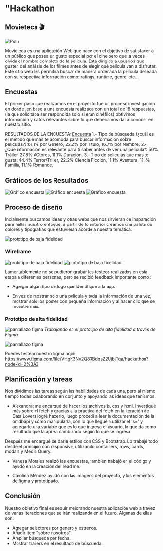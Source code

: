 # "Hackathon

 ## Movieteca 🎬

 ![Pelis](Movieteca.png "Página Pelis") 

Movieteca es una aplicación Web que nace con el objetivo de satisfacer a un público que posea un gusto especial por el cine pero que ,a veces, olvida el nombre completo de la película. Está  dirigido a usuarios que gusten del análisis de los filmes antes de elegir qué película van a disfrutar. Este sitio web les permitirá buscar de manera ordenada la película deseada con su respectiva información como: ratings, runtime, genre, etc...

 ## Encuestas

El primer paso que realizamos en el proyecto fue un proceso investigación en donde ,en base a una encuesta realizada con un total de 18 respuestas, (la que solicitaba ser respondida solo si eran cinéfilos) obtivimos información y datos relevantes sobre lo que deberíamos dar a conocer en nuestro sitio.

RESULTADOS DE LA ENCUESTA: [Encuesta](https://docs.google.com/forms/d/1O9Dz2TDckx_AJ71ZEVi1gz1XbMrgenVntsPM_q2BcVk/edit)
1.- Tipo de búsqueda (¿cuál es el método que más te acomoda para buscar información sobre películas?):61.1% por Género, 22.2% por Título, 16.7% por Nombre.
2.- ¿Que información es relevante para ti saber antes de ver una película?: 50% Tráiler, 27.8% ACtores, 11.1% Duración.
3.- Tipo de películas que mas te gusta: 44.4% Terror/Triller, 22.2% Ciencia Ficción, 11.1% Aventura, 11.1% Familia, 11.1% Romance.


 ## Gráficos de los Resultados

 ![Gráfico encuesta](encuesta1.png "Grafico encuesta")
 ![Gráfico encuesta](encuesta2.png "Grafico encuesta")
 ![Gráfico encuesta](encuesta3.png "Grafico encuesta")

## Proceso de diseño

Incialmente buscamos ideas y otras webs que nos sirvieran de insparación para hallar nuestro enfoque, a partir de lo anterior creamos una paleta de colores y tipografías que estuvieran acorde a nuestra temática.

![prototipo de baja fidelidad](paleta.jpg)

### Wireframe

![prototipo de baja fidelidad](wireframe1.jpg)
![prototipo de baja fidelidad](wireframe2.jpg)
 
Lamentablemente no se pudieron grabar los testeos realizados en esta etapa a diferentes personas, pero se recibió feedback importante como : 
 
 * Agregar algún tipo de logo que identifique a la app.

 * En vez de mostrar solo una película y toda la información de una vez, mostrar solo los poster con pequeña información y al hacer clic que se muestre más.

### Prototipo de alta fidelidad


![pantallazo figma](pantallazo1.png)
*Trabajando en el prototipo de alta fidelidad a través de Figma*


![pantallazo figma](figma.jpg)

Puedes testear nuestro figma aquí:
https://www.figma.com/file/VHgK3Nv2Q83BdqsZ2UjbjTqa/Hackathon?node-id=2%3A3


## Planificación y tareas

Nos dividimos las tareas según las habilidades de cada una, pero al mismo tiempo todas colaborando en conjunto y apoyando las ideas que teníamos.


* Alexandra: me encargué de hacer los archivos js, css y html. Investigué más sobre el fetch y gracias a la práctica del fetch en la iteración de Data Lovers logré hacerlo, luego procedí a leer la documentación de la omdbapi y cómo manipularla, con lo que llegué a utilizar el 's=' y agregarle una variable que es lo que ingresa el usuario, lo que da como resultado que la api va cambiando según lo que se ingresa.

Después me encargué de darle estilos con CSS y Bootstrap. Lo trabajé todo desde el principio con responsive, utilizando containers, rows, cards, modals y Media Query.

* Vanesa Morales realizó las encuestas, tambíen trabajó en el código y ayudó en la creación del read me.

* Carolina Méndez ayudó con las imagens del proyecto, y los elementos de figma y prototipado.

## Conclusión

Nuestro objetivo final es seguir mejorando nuestra aplicación web a travez de varias iteraciones que se irán realizando en el futuro. Algunas de ellas son:

* Agregar selectores por genero y estrenos.
* Añadir item "sobre nosotros".
* Ampliar búsqueda por fecha.
* Mostrar trailers en el resultado de búsqueda.





